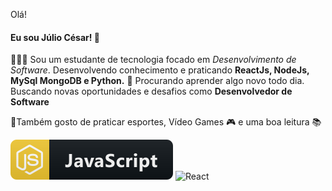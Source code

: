 Olá!
#### Eu sou Júlio César! 👋

👨🏽‍💻 Sou um estudante de tecnologia focado em *Desenvolvimento de Software*.
Desenvolvendo conhecimento e praticando __ReactJs, NodeJs, MySql MongoDB e Python.__
:runner: Procurando aprender algo novo todo dia.
Buscando novas oportunidades e desafios como __Desenvolvedor de Software__

:basketball:Também gosto de praticar esportes, Vídeo Games :video_game: e uma boa leitura :books:

![JavaScript](https://github.com/MikeCodesDotNET/ColoredBadges/blob/master/svg/dev/languages/js.svg)
![React](https://github.com/MikeCodesDotNET/ColoredBadges/blob/master/png/dev/frameworks/react.png?raw=true)

<!--
**jctinin/jctinin** is a ✨ _special_ ✨ repository because its `README.md` (this file) appears on your GitHub profile.

Here are some ideas to get you started:

- 🔭 I’m currently working on ...
- 🌱 I’m currently learning Web Development
- 👯 I’m looking to collaborate on ...
- 🤔 I’m looking for help with ...
- 💬 Ask me about ...
- 📫 How to reach me: ...
- 😄 Pronouns: ...
- ⚡ Fun fact: ...
-->
